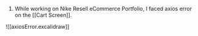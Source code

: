 1. While working on Nike Resell eCommerce Portfolio, I faced axios error on the [[Cart Screen]].

![[axiosError.excalidraw]]
